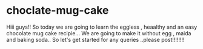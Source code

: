# choclate-mug-cake
Hiii guys!!
So today we are going to learn the eggless , heaalthy and an easy chocolate mug cake recipie...
We are going to make it without egg , maida and baking soda..
So let's get started
for any queries ..please post!!!!!!!!